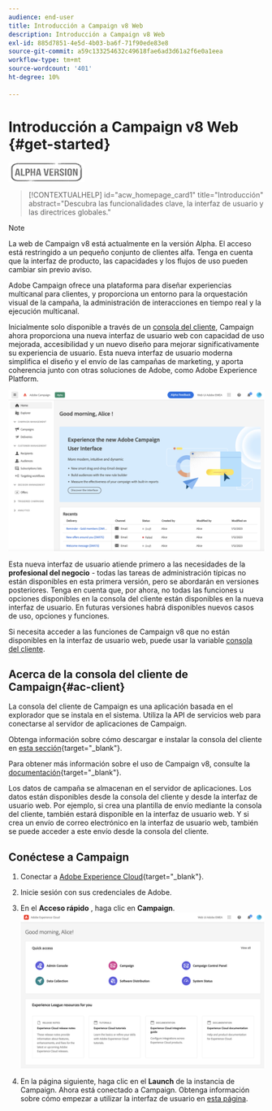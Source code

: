 ```yaml
---
audience: end-user
title: Introducción a Campaign v8 Web
description: Introducción a Campaign v8 Web
exl-id: 885d7851-4e5d-4b03-ba6f-71f90ede83e8
source-git-commit: a59c133254632c49618fae6ad3d61a2f6e0a1eea
workflow-type: tm+mt
source-wordcount: '401'
ht-degree: 10%

---
```


# Introducción a Campaign v8 Web {#get-started}

![](../assets/do-not-localize/badge.png)

<!--
V8 web overview
context, scope (targets cross-channel practitioners), limitations
only existing customers
-->
>[!CONTEXTUALHELP]
>id="acw_homepage_card1"
>title="Introducción"
>abstract="Descubra las funcionalidades clave, la interfaz de usuario y las directrices globales."

>[!NOTE]
>
>La web de Campaign v8 está actualmente en la versión Alpha. El acceso está restringido a un pequeño conjunto de clientes alfa. Tenga en cuenta que la interfaz de producto, las capacidades y los flujos de uso pueden cambiar sin previo aviso.

Adobe Campaign ofrece una plataforma para diseñar experiencias multicanal para clientes, y proporciona un entorno para la orquestación visual de la campaña, la administración de interacciones en tiempo real y la ejecución multicanal.

Inicialmente solo disponible a través de un [consola del cliente](#ac-client), Campaign ahora proporciona una nueva interfaz de usuario web con capacidad de uso mejorada, accesibilidad y un nuevo diseño para mejorar significativamente su experiencia de usuario. Esta nueva interfaz de usuario moderna simplifica el diseño y el envío de las campañas de marketing, y aporta coherencia junto con otras soluciones de Adobe, como Adobe Experience Platform.


![](assets/home.png)

Esta nueva interfaz de usuario atiende primero a las necesidades de la **profesional del negocio** - todas las tareas de administración típicas no están disponibles en esta primera versión, pero se abordarán en versiones posteriores. Tenga en cuenta que, por ahora, no todas las funciones u opciones disponibles en la consola del cliente están disponibles en la nueva interfaz de usuario. En futuras versiones habrá disponibles nuevos casos de uso, opciones y funciones.

Si necesita acceder a las funciones de Campaign v8 que no están disponibles en la interfaz de usuario web, puede usar la variable [consola del cliente](#ac-client).

## Acerca de la consola del cliente de Campaign{#ac-client}

La consola del cliente de Campaign es una aplicación basada en el explorador que se instala en el sistema. Utiliza la API de servicios web para conectarse al servidor de aplicaciones de Campaign.

Obtenga información sobre cómo descargar e instalar la consola del cliente en [esta sección](https://experienceleague.adobe.com/docs/campaign/campaign-v8/new/connect.html){target="_blank"}.

Para obtener más información sobre el uso de Campaign v8, consulte la [documentación](https://experienceleague.adobe.com/docs/campaign/campaign-v8/campaign-home.html?lang=es){target="_blank"}.

Los datos de campaña se almacenan en el servidor de aplicaciones. Los datos están disponibles desde la consola del cliente y desde la interfaz de usuario web. Por ejemplo, si crea una plantilla de envío mediante la consola del cliente, también estará disponible en la interfaz de usuario web. Y si crea un envío de correo electrónico en la interfaz de usuario web, también se puede acceder a este envío desde la consola del cliente.

## Conéctese a Campaign


1. Conectar a [Adobe Experience Cloud](http://experience.adobe.com){target="_blank"}.
1. Inicie sesión con sus credenciales de Adobe.
1. En el **Acceso rápido** , haga clic en **Campaign**.
   ![](assets/connect.png)

1. En la página siguiente, haga clic en el **Launch** de la instancia de Campaign.
Ahora está conectado a Campaign. Obtenga información sobre cómo empezar a utilizar la interfaz de usuario en [esta página](user-interface.md).

<!--
-> experience cloud home: "Campaign" -> home campaign v8
-> or Campaign v8 web if direct URL
-->

